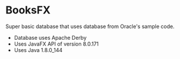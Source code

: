 # BooksFX
Super basic database that uses database from Oracle's sample code.
- Database uses Apache Derby
- Uses JavaFX API of version 8.0.171
- Uses Java 1.8.0_144
